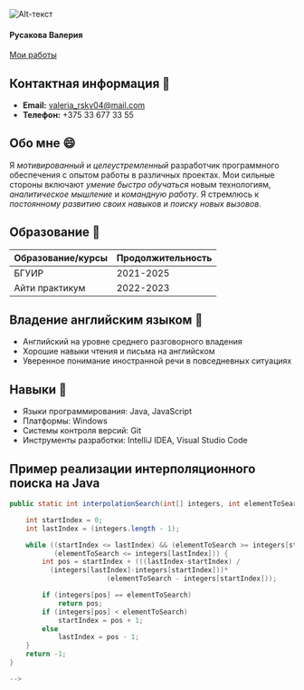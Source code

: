 ![Alt-текст](https://images.unsplash.com/photo-1504805572947-34fad45aed93?q=80&w=1770&auto=format&fit=crop&ixlib=rb-4.0.3&ixid=M3wxMjA3fDB8MHxwaG90by1wYWdlfHx8fGVufDB8fHx8fA%3D%3D)

#### Русакова Валерия
[Мои работы](https://legendary-baklava-3861d3.netlify.app)

## Контактная информация 👯
- **Email:** valeria_rskv04@mail.com
- **Телефон:** +375 33 677 33 55

## Обо мне 😄
Я _мотивированный_ и _целеустремленный_ разработчик программного обеспечения с опытом работы в различных проектах. Мои сильные стороны включают _умение быстро обучаться_ новым технологиям, _аналитическое мышление_ и _командную работу_. Я стремлюсь к _постоянному развитию своих навыков_ и _поиску новых вызовов_.

## Образование 🔭

| Образование/курсы | Продолжительность |
| ----------- | ----------- | 
| БГУИР | 2021-2025 |
| Айти практикум | 2022-2023 |

## Владение английским языком 💬
- Английский на уровне среднего разговорного владения
- Хорошие навыки чтения и письма на английском
- Уверенное понимание иностранной речи в повседневных ситуациях

## Навыки 💬
- Языки программирования: Java, JavaScript
- Платформы: Windows
- Системы контроля версий: Git
- Инструменты разработки: IntelliJ IDEA, Visual Studio Code

<div id="langugages">
</div>

## Пример реализации интерполяционного поиска на Java
```java
public static int interpolationSearch(int[] integers, int elementToSearch) {

    int startIndex = 0;
    int lastIndex = (integers.length - 1);

    while ((startIndex <= lastIndex) && (elementToSearch >= integers[startIndex]) &&
           (elementToSearch <= integers[lastIndex])) {
        int pos = startIndex + (((lastIndex-startIndex) /
          (integers[lastIndex]-integers[startIndex]))*
                        (elementToSearch - integers[startIndex]));

        if (integers[pos] == elementToSearch)
            return pos;
        if (integers[pos] < elementToSearch)
            startIndex = pos + 1;
        else
            lastIndex = pos - 1;
    }
    return -1;
}

-->

